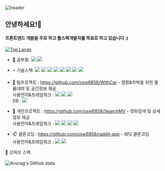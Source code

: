 ![header](https://capsule-render.vercel.app/api?type=wave&color=auto&height=300&section=header&text=Welcome%20My%20github%20&fontSize=80)

## 안녕하세요!👋
#### 프론트엔드 개발을 주로 하고 풀스택개발자를 목표로 하고 있습니다 :)


<!-- - 🔭 I’m currently working on ...
- 👯 I’m looking to collaborate on ...
- 🤔 I’m looking for help with ...
- 💬 Ask me about ...
- 📫 How to reach me: ...
- 😄 Pronouns: ...
-->
[![Top Langs](https://github-readme-stats.vercel.app/api/top-langs/?username=osw6858&layout=compact)](https://github.com/osw6858/github-readme-stats)<br>
- 🌱 공부중:  <img src="https://img.shields.io/badge/TypeScript-3178C6?style=flat&logo=TypeScript&logoColor=white"/> <img src="https://img.shields.io/badge/Docker-2496ED?style=flat&logo=Docker&logoColor=white"/> 

- ⚡ 기술스택:  <img src="https://img.shields.io/badge/React-61DAFB?style=flat&logo=React&logoColor=white"/>
    <img src="https://img.shields.io/badge/JavaScript-F7DF1E?style=flat&logo=JavaScript&logoColor=white"/>
     <img src="https://img.shields.io/badge/HTML5-E34F26?style=flat&logo=HTML5&logoColor=white"/>
      <img src="https://img.shields.io/badge/CSS3-1572B6?style=flat&logo=CSS3&logoColor=white"/>
      <img src="https://img.shields.io/badge/Java-FC4C02?style=flat&logo=Java&logoColor=white"/>
      <img src="https://img.shields.io/badge/Spring-6DB33F?style=flat&logo=Spring&logoColor=white"/>
       <img src="https://img.shields.io/badge/MySql-4479A1?style=flat&logo=MySql&logoColor=white"/>
        <img src="https://img.shields.io/badge/Git-F05032?style=flat&logo=Git&logoColor=white"/> 
 - 👯 팀프로젝트 : https://github.com/osw6858/WithCar - 캠핑&차박을 위한 물품대여 및 공간정보 제공<br> 
 사용언어&프레임워크 : <img src="https://img.shields.io/badge/Java-FC4C02?style=flat&logo=Java&logoColor=white"/>  <img src="https://img.shields.io/badge/JavaScript-F7DF1E?style=flat&logo=JavaScript&logoColor=white"/> <img src="https://img.shields.io/badge/Spring-6DB33F?style=flat&logo=Spring&logoColor=white"/> <br> DB : <img src="https://img.shields.io/badge/MySql-4479A1?style=flat&logo=MySql&logoColor=white"/>
 - 💬 개인프로젝트 : https://github.com/osw6858/SearchMV - 영화검색 및 상세정보 제공 <br>
 사용언어&프레임워크 : <img src="https://img.shields.io/badge/JavaScript-F7DF1E?style=flat&logo=JavaScript&logoColor=white"/> <img src="https://img.shields.io/badge/React-61DAFB?style=flat&logo=React&logoColor=white"/>  <img src="https://img.shields.io/badge/HTML5-E34F26?style=flat&logo=HTML5&logoColor=white"/> <img src="https://img.shields.io/badge/CSS3-1572B6?style=flat&logo=CSS3&logoColor=white"/> <br>
 - 📫 클론코딩 : https://github.com/osw6858/raddit-app - 레딧 클론코딩 <br>
  사용언어&프레임워크 :  <img src="https://img.shields.io/badge/TypeScript-3178C6?style=flat&logo=TypeScript&logoColor=white"/> <img src="https://img.shields.io/badge/React-61DAFB?style=flat&logo=React&logoColor=white"/>
        
 🔭 깃허브 스택<br><br>
 ![Anurag's GitHub stats](https://github-readme-stats.vercel.app/api?username=osw6858&show_icons=true&theme=radical)<br>

        
    


